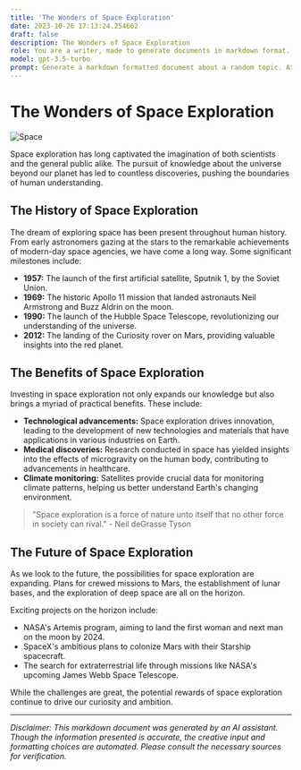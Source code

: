 ```yaml
---
title: 'The Wonders of Space Exploration'
date: 2023-10-26 17:13:24.254662
draft: false
description: The Wonders of Space Exploration
role: You are a writer, made to generate documents in markdown format. It is very important that all of the documents you generate are in valid markdown format.
model: gpt-3.5-turbo
prompt: Generate a markdown formatted document about a random topic. At the bottom, include a disclaimer explaining that the document was generated by you. The first line of the document should be the title. Make sure that the entire document is in proper markdown format, using a mix of various tags to make the document visually appealing.
---
```


# The Wonders of Space Exploration

![Space](https://www.nasa.gov/sites/default/files/styles/full_width_feature/public/thumbnails/image/potw2017a.jpg)

Space exploration has long captivated the imagination of both scientists and the general public alike. The pursuit of knowledge about the universe beyond our planet has led to countless discoveries, pushing the boundaries of human understanding. 

## The History of Space Exploration

The dream of exploring space has been present throughout human history. From early astronomers gazing at the stars to the remarkable achievements of modern-day space agencies, we have come a long way. Some significant milestones include:

- **1957:** The launch of the first artificial satellite, Sputnik 1, by the Soviet Union.
- **1969:** The historic Apollo 11 mission that landed astronauts Neil Armstrong and Buzz Aldrin on the moon.
- **1990:** The launch of the Hubble Space Telescope, revolutionizing our understanding of the universe.
- **2012:** The landing of the Curiosity rover on Mars, providing valuable insights into the red planet.

## The Benefits of Space Exploration

Investing in space exploration not only expands our knowledge but also brings a myriad of practical benefits. These include:

- **Technological advancements:** Space exploration drives innovation, leading to the development of new technologies and materials that have applications in various industries on Earth.
- **Medical discoveries:** Research conducted in space has yielded insights into the effects of microgravity on the human body, contributing to advancements in healthcare.
- **Climate monitoring:** Satellites provide crucial data for monitoring climate patterns, helping us better understand Earth's changing environment.

> "Space exploration is a force of nature unto itself that no other force in society can rival." - Neil deGrasse Tyson

## The Future of Space Exploration

As we look to the future, the possibilities for space exploration are expanding. Plans for crewed missions to Mars, the establishment of lunar bases, and the exploration of deep space are all on the horizon.

Exciting projects on the horizon include:

- NASA's Artemis program, aiming to land the first woman and next man on the moon by 2024.
- SpaceX's ambitious plans to colonize Mars with their Starship spacecraft.
- The search for extraterrestrial life through missions like NASA's upcoming James Webb Space Telescope.

While the challenges are great, the potential rewards of space exploration continue to drive our curiosity and ambition.

---

*Disclaimer: This markdown document was generated by an AI assistant. Though the information presented is accurate, the creative input and formatting choices are automated. Please consult the necessary sources for verification.*
